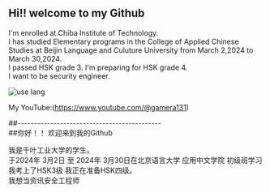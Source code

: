 ## Hi!!  welcome to my Github

I'm enrolled at Chiba Institute of Technology.  
I has studied Elementary programs in the College of Applied Chinese Studies at Beijin Language and Culuture University from   March 2,2024 to March 30,2024.  
I passed HSK grade 3. I'm preparing for HSK grade 4.  
I want to be security engineer.  


![use lang](https://github-readme-stats.vercel.app/api/top-langs/?username=gamera1131&layout=compact)  

My YouTube:(https://www.youtube.com/@gamera131)   

##--------------------------------------------  
##你好！！ 欢迎来到我的Github  

我是千叶工业大学的学生。  
于2024年 3月2日 至 2024年 3月30日在北京语言大学 应用中文学院 初级班学习  
我考上了HSK3级 我正在准备HSK四级。  
我想当资讯安全工程师  
